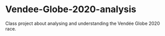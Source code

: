 # Vendee-Globe-2020-analysis
Class project about analysing and understanding the Vendée Globe 2020 race.
